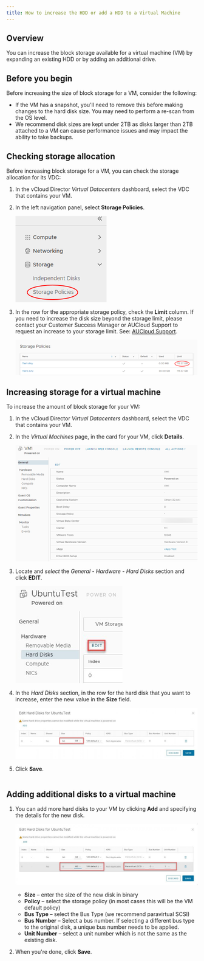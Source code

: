 ```yaml
---
title: How to increase the HDD or add a HDD to a Virtual Machine
---
```


## Overview

You can increase the block storage available for a virtual machine (VM) by expanding an existing HDD or by adding an additional drive.

## Before you begin

Before increasing the size of block storage for a VM, consider the following:

-   If the VM has a snapshot, you'll need to remove this before making changes to the hard disk size. You may need to perform a re-scan from the OS level.
-   We recommend disk sizes are kept under 2TB as disks larger than 2TB attached to a VM can cause performance issues and may impact the ability to take backups.

## Checking storage allocation

Before increasing block storage for a VM, you can check the storage allocation for its VDC:

1. In the vCloud Director _Virtual Datacenters_ dashboard, select the VDC that contains your VM.

1. In the left navigation panel, select **Storage Policies**.

    ![Storage Policies](./assets/nav_storage_policies.png)

1. In the row for the appropriate storage policy, check the **Limit** column. If you need to increase the disk size beyond the storage limit, please contact your Customer Success Manager or AUCloud Support to request an increase to your storage limit. See: [AUCloud Support](../../../Platform%20Overview/support/aucloud_support.md).

    ![Storage Policy Limit](./assets/storage_policy_limit.png)

## Increasing storage for a virtual machine

To increase the amount of block storage for your VM:

1. In the vCloud Director _Virtual Datacenters_ dashboard, select the VDC that contains your VM.

1. In the _Virtual Machines_ page, in the card for your VM, click **Details**.

    ![VM details](./assets/vm_details.png)

1. Locate and _select_ the _General - Hardware -_ _Hard Disks_ section and click **EDIT**.

    ![Disk Edit](./assets/general_hardware_disk_edit.jpg)

1. In the _Hard Disks_ section, in the row for the hard disk that you want to increase, enter the new value in the **Size** field.

    ![Disk Edit](./assets/edit_hard_disks.jpg)

1. Click **Save**.  
 

## Adding additional disks to a virtual machine

1. You can add more hard disks to your VM by clicking **Add** and specifying the details for the new disk.

    ![Disk Edit](./assets/edit_hard_disks_detail.jpg)

    -   **Size** – enter the size of the new disk in binary
    -   **Policy** – select the storage policy (in most cases this will be the VM default policy)
    -   **Bus Type** – select the Bus Type (we recommend paravirtual SCSI)
    -   **Bus Number** – Select a bus number. If selecting a different bus type to the original disk, a unique bus number needs to be applied.
    -   **Unit Number** – select a unit number which is not the same as the existing disk.

1. When you're done, click **Save**.  